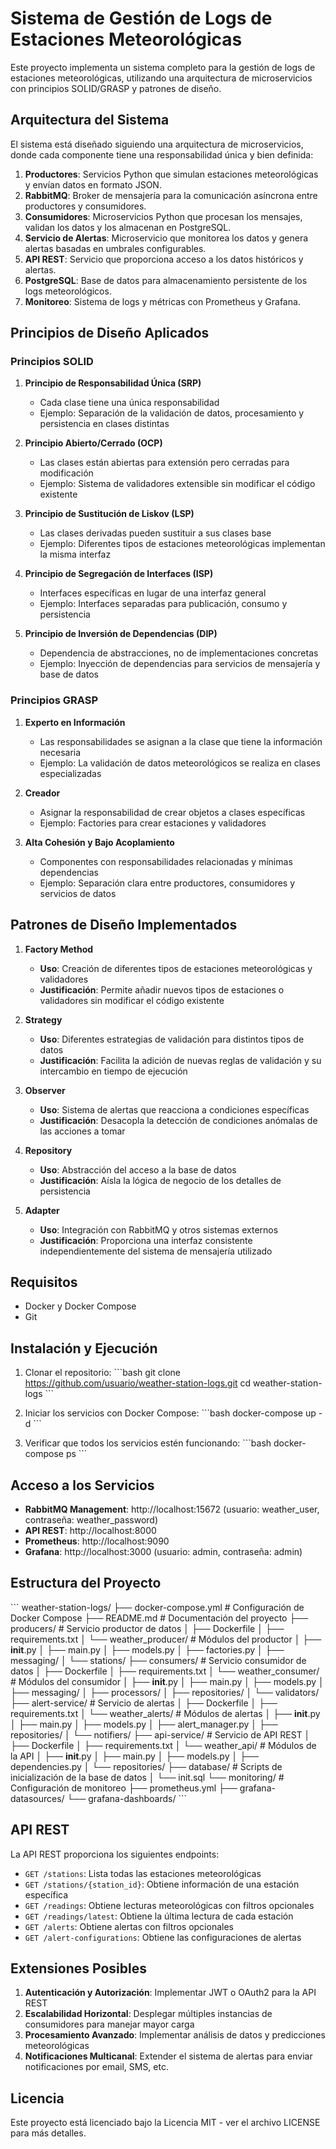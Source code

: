 # Sistema de Gestión de Logs de Estaciones Meteorológicas

Este proyecto implementa un sistema completo para la gestión de logs de estaciones meteorológicas, utilizando una arquitectura de microservicios con principios SOLID/GRASP y patrones de diseño.

## Arquitectura del Sistema

El sistema está diseñado siguiendo una arquitectura de microservicios, donde cada componente tiene una responsabilidad única y bien definida:

1. **Productores**: Servicios Python que simulan estaciones meteorológicas y envían datos en formato JSON.
2. **RabbitMQ**: Broker de mensajería para la comunicación asíncrona entre productores y consumidores.
3. **Consumidores**: Microservicios Python que procesan los mensajes, validan los datos y los almacenan en PostgreSQL.
4. **Servicio de Alertas**: Microservicio que monitorea los datos y genera alertas basadas en umbrales configurables.
5. **API REST**: Servicio que proporciona acceso a los datos históricos y alertas.
6. **PostgreSQL**: Base de datos para almacenamiento persistente de los logs meteorológicos.
7. **Monitoreo**: Sistema de logs y métricas con Prometheus y Grafana.

## Principios de Diseño Aplicados

### Principios SOLID

1. **Principio de Responsabilidad Única (SRP)**
   - Cada clase tiene una única responsabilidad
   - Ejemplo: Separación de la validación de datos, procesamiento y persistencia en clases distintas

2. **Principio Abierto/Cerrado (OCP)**
   - Las clases están abiertas para extensión pero cerradas para modificación
   - Ejemplo: Sistema de validadores extensible sin modificar el código existente

3. **Principio de Sustitución de Liskov (LSP)**
   - Las clases derivadas pueden sustituir a sus clases base
   - Ejemplo: Diferentes tipos de estaciones meteorológicas implementan la misma interfaz

4. **Principio de Segregación de Interfaces (ISP)**
   - Interfaces específicas en lugar de una interfaz general
   - Ejemplo: Interfaces separadas para publicación, consumo y persistencia

5. **Principio de Inversión de Dependencias (DIP)**
   - Dependencia de abstracciones, no de implementaciones concretas
   - Ejemplo: Inyección de dependencias para servicios de mensajería y base de datos

### Principios GRASP

1. **Experto en Información**
   - Las responsabilidades se asignan a la clase que tiene la información necesaria
   - Ejemplo: La validación de datos meteorológicos se realiza en clases especializadas

2. **Creador**
   - Asignar la responsabilidad de crear objetos a clases específicas
   - Ejemplo: Factories para crear estaciones y validadores

3. **Alta Cohesión y Bajo Acoplamiento**
   - Componentes con responsabilidades relacionadas y mínimas dependencias
   - Ejemplo: Separación clara entre productores, consumidores y servicios de datos

## Patrones de Diseño Implementados

1. **Factory Method**
   - **Uso**: Creación de diferentes tipos de estaciones meteorológicas y validadores
   - **Justificación**: Permite añadir nuevos tipos de estaciones o validadores sin modificar el código existente

2. **Strategy**
   - **Uso**: Diferentes estrategias de validación para distintos tipos de datos
   - **Justificación**: Facilita la adición de nuevas reglas de validación y su intercambio en tiempo de ejecución

3. **Observer**
   - **Uso**: Sistema de alertas que reacciona a condiciones específicas
   - **Justificación**: Desacopla la detección de condiciones anómalas de las acciones a tomar

4. **Repository**
   - **Uso**: Abstracción del acceso a la base de datos
   - **Justificación**: Aísla la lógica de negocio de los detalles de persistencia

5. **Adapter**
   - **Uso**: Integración con RabbitMQ y otros sistemas externos
   - **Justificación**: Proporciona una interfaz consistente independientemente del sistema de mensajería utilizado

## Requisitos

- Docker y Docker Compose
- Git

## Instalación y Ejecución

1. Clonar el repositorio:
   \`\`\`bash
   git clone https://github.com/usuario/weather-station-logs.git
   cd weather-station-logs
   \`\`\`

2. Iniciar los servicios con Docker Compose:
   \`\`\`bash
   docker-compose up -d
   \`\`\`

3. Verificar que todos los servicios estén funcionando:
   \`\`\`bash
   docker-compose ps
   \`\`\`

## Acceso a los Servicios

- **RabbitMQ Management**: http://localhost:15672 (usuario: weather_user, contraseña: weather_password)
- **API REST**: http://localhost:8000
- **Prometheus**: http://localhost:9090
- **Grafana**: http://localhost:3000 (usuario: admin, contraseña: admin)

## Estructura del Proyecto

\`\`\`
weather-station-logs/
├── docker-compose.yml          # Configuración de Docker Compose
├── README.md                   # Documentación del proyecto
├── producers/                  # Servicio productor de datos
│   ├── Dockerfile
│   ├── requirements.txt
│   └── weather_producer/       # Módulos del productor
│       ├── __init__.py
│       ├── main.py
│       ├── models.py
│       ├── factories.py
│       ├── messaging/
│       └── stations/
├── consumers/                  # Servicio consumidor de datos
│   ├── Dockerfile
│   ├── requirements.txt
│   └── weather_consumer/       # Módulos del consumidor
│       ├── __init__.py
│       ├── main.py
│       ├── models.py
│       ├── messaging/
│       ├── processors/
│       ├── repositories/
│       └── validators/
├── alert-service/              # Servicio de alertas
│   ├── Dockerfile
│   ├── requirements.txt
│   └── weather_alerts/         # Módulos de alertas
│       ├── __init__.py
│       ├── main.py
│       ├── models.py
│       ├── alert_manager.py
│       ├── repositories/
│       └── notifiers/
├── api-service/                # Servicio de API REST
│   ├── Dockerfile
│   ├── requirements.txt
│   └── weather_api/            # Módulos de la API
│       ├── __init__.py
│       ├── main.py
│       ├── models.py
│       ├── dependencies.py
│       └── repositories/
├── database/                   # Scripts de inicialización de la base de datos
│   └── init.sql
└── monitoring/                 # Configuración de monitoreo
    ├── prometheus.yml
    ├── grafana-datasources/
    └── grafana-dashboards/
\`\`\`

## API REST

La API REST proporciona los siguientes endpoints:

- `GET /stations`: Lista todas las estaciones meteorológicas
- `GET /stations/{station_id}`: Obtiene información de una estación específica
- `GET /readings`: Obtiene lecturas meteorológicas con filtros opcionales
- `GET /readings/latest`: Obtiene la última lectura de cada estación
- `GET /alerts`: Obtiene alertas con filtros opcionales
- `GET /alert-configurations`: Obtiene las configuraciones de alertas

## Extensiones Posibles

1. **Autenticación y Autorización**: Implementar JWT o OAuth2 para la API REST
2. **Escalabilidad Horizontal**: Desplegar múltiples instancias de consumidores para manejar mayor carga
3. **Procesamiento Avanzado**: Implementar análisis de datos y predicciones meteorológicas
4. **Notificaciones Multicanal**: Extender el sistema de alertas para enviar notificaciones por email, SMS, etc.

## Licencia

Este proyecto está licenciado bajo la Licencia MIT - ver el archivo LICENSE para más detalles.
